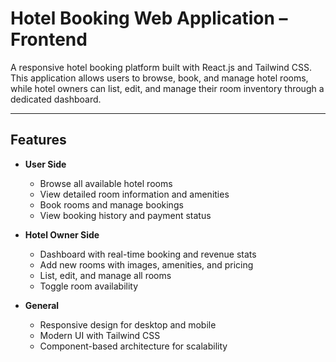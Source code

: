 # Hotel Booking Web Application – Frontend

A responsive hotel booking platform built with React.js and Tailwind CSS.  
This application allows users to browse, book, and manage hotel rooms, while hotel owners can list, edit, and manage their room inventory through a dedicated dashboard.

---

## Features

- **User Side**
  - Browse all available hotel rooms
  - View detailed room information and amenities
  - Book rooms and manage bookings
  - View booking history and payment status

- **Hotel Owner Side**
  - Dashboard with real-time booking and revenue stats
  - Add new rooms with images, amenities, and pricing
  - List, edit, and manage all rooms
  - Toggle room availability

- **General**
  - Responsive design for desktop and mobile
  - Modern UI with Tailwind CSS
  - Component-based architecture for scalability
